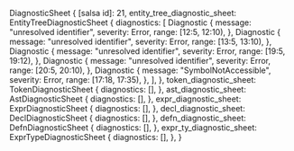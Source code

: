 DiagnosticSheet {
    [salsa id]: 21,
    entity_tree_diagnostic_sheet: EntityTreeDiagnosticSheet {
        diagnostics: [
            Diagnostic {
                message: "unresolved identifier",
                severity: Error,
                range: [12:5, 12:10),
            },
            Diagnostic {
                message: "unresolved identifier",
                severity: Error,
                range: [13:5, 13:10),
            },
            Diagnostic {
                message: "unresolved identifier",
                severity: Error,
                range: [19:5, 19:12),
            },
            Diagnostic {
                message: "unresolved identifier",
                severity: Error,
                range: [20:5, 20:10),
            },
            Diagnostic {
                message: "SymbolNotAccessible",
                severity: Error,
                range: [17:18, 17:35),
            },
        ],
    },
    token_diagnostic_sheet: TokenDiagnosticSheet {
        diagnostics: [],
    },
    ast_diagnostic_sheet: AstDiagnosticSheet {
        diagnostics: [],
    },
    expr_diagnostic_sheet: ExprDiagnosticSheet {
        diagnostics: [],
    },
    decl_diagnostic_sheet: DeclDiagnosticSheet {
        diagnostics: [],
    },
    defn_diagnostic_sheet: DefnDiagnosticSheet {
        diagnostics: [],
    },
    expr_ty_diagnostic_sheet: ExprTypeDiagnosticSheet {
        diagnostics: [],
    },
}